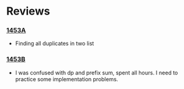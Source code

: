 # Reviews 

### [1453A] 
- Finding all duplicates in two list
### [1453B] 
- I was confused with dp and prefix sum, spent all hours. I need to practice some implementation problems.

[1453A]: <https://codeforces.com/contest/1453/problem/A>
[1453B]: <https://codeforces.com/contest/1453/problem/B>
